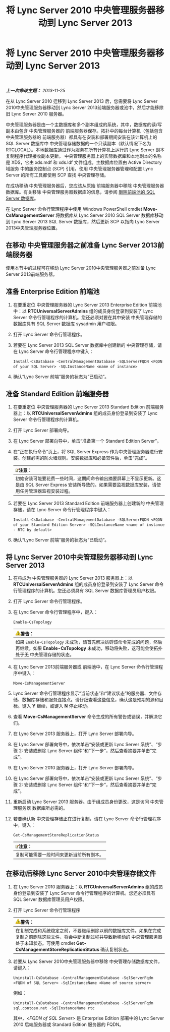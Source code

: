 ﻿---
title: 将 Lync Server 2010 中央管理服务器移动到 Lync Server 2013
TOCTitle: 将 Lync Server 2010 中央管理服务器移动到 Lync Server 2013
ms:assetid: 30cc98f2-1916-4dbe-99d0-8df5368ed3ec
ms:mtpsurl: https://technet.microsoft.com/zh-cn/library/JJ688013(v=OCS.15)
ms:contentKeyID: 49888353
ms.date: 05/19/2016
mtps_version: v=OCS.15
ms.translationtype: HT
---

# 将 Lync Server 2010 中央管理服务器移动到 Lync Server 2013

 

_**上一次修改主题：** 2013-11-25_

在从 Lync Server 2010 迁移到 Lync Server 2013 后，您需要将 Lync Server 2010中央管理服务器移动到 Lync Server 2013前端服务器或池中，然后才能移除旧 Lync Server 2010 服务器。

中央管理服务器是由一个主数据库和多个副本组成的系统，其中，数据库的读/写副本由包含 中央管理服务器的 前端服务器保存。拓扑中的每台计算机（包括包含 中央管理服务器的 前端服务器）都具有在安装和部署期间安装在该计算机上的 SQL Server 数据库中 中央管理存储数据的一个只读副本（默认情况下名为 RTCLOCAL）。本地数据库通过作为服务在所有计算机上运行的 Lync Server 副本复制程序代理接收副本更新。 中央管理服务器上的实际数据库和本地副本的名称是 XDS，它由 xds.mdf 和 xds.ldf 文件组成。主数据库位置由 Active Directory 域服务 中的服务控制点 (SCP) 引用。使用 中央管理服务器管理和配置 Lync Server 的所有工具都使用 SCP 查找 中央管理存储。

在成功移动 中央管理服务器后，您应该从原始 前端服务器中移除 中央管理服务器数据库。有关移除 中央管理服务器数据库的信息，请参阅 [删除前端池的 SQL Server 数据库](remove-the-sql-server-database-for-a-front-end-pool.md)。

在 Lync Server 命令行管理程序中使用 Windows PowerShell cmdlet **Move-CsManagementServer** 将数据库从 Lync Server 2010 SQL Server 数据库移动到 Lync Server 2013 SQL Server 数据库，然后更新 SCP 以指向 Lync Server 2013中央管理服务器位置。

## 在移动 中央管理服务器之前准备 Lync Server 2013前端服务器

使用本节中的过程可在移动 Lync Server 2010中央管理服务器之前准备 Lync Server 2013前端服务器。

## 准备 Enterprise Edition 前端池

1.  在要重定位 中央管理服务器的 Lync Server 2013 Enterprise Edition 前端池中：以 **RTCUniversalServerAdmins** 组的成员身份登录到安装了 Lync Server 命令行管理程序的计算机。您还必须对要在其中安装 中央管理存储的数据库具有 SQL Server 数据库 sysadmin 用户权限。

2.  打开 Lync Server 命令行管理程序。

3.  若要在 Lync Server 2013 SQL Server 数据库中创建新的 中央管理存储，请在 Lync Server 命令行管理程序中键入：
    
        Install-CsDatabase -CentralManagementDatabase -SQLServerFQDN <FQDN of your SQL Server> -SQLInstanceName <name of instance>

4.  确认“Lync Server 前端”服务的状态为“已启动”。

## 准备 Standard Edition 前端服务器

1.  在要重定位 中央管理服务器的 Lync Server 2013 Standard Edition 前端服务器上：以 **RTCUniversalServerAdmins** 组的成员身份登录到安装了 Lync Server 命令行管理程序的计算机。

2.  打开 Lync Server 部署向导。

3.  在 Lync Server 部署向导中，单击“准备第一个 Standard Edition Server”。

4.  在“正在执行命令”页上，将 SQL Server Express 作为中央管理服务器进行安装。创建必需的防火墙规则。安装数据库和必备软件后，单击“完成”。
    
    <table>
    <thead>
    <tr class="header">
    <th><img src="images/Dn783119.note(OCS.15).gif" title="note" alt="note" />注意：</th>
    </tr>
    </thead>
    <tbody>
    <tr class="odd">
    <td>初始安装可能要花费一些时间，这期间命令输出摘要屏幕上不显示更新。这是由 SQL Server Express 安装所导致的。如果需要监视数据库安装，请使用任务管理器监视安装过程。</td>
    </tr>
    </tbody>
    </table>


5.  若要在 Lync Server 2013 Standard Edition 前端服务器上创建新的 中央管理存储，请在 Lync Server 命令行管理程序中键入：
    
        Install-CsDatabase -CentralManagementDatabase -SQLServerFQDN <FQDN of your Standard Edition Server> -SQLInstanceName <name of instance - RTC by default>

6.  确认“Lync Server 前端”服务的状态为“已启动”。

## 将 Lync Server 2010中央管理服务器移动到 Lync Server 2013

1.  在将成为 中央管理服务器的 Lync Server 2013 服务器上：以 **RTCUniversalServerAdmins** 组的成员身份登录到安装了 Lync Server 命令行管理程序的计算机。您还必须具有 SQL Server 数据库管理员用户权限。

2.  打开 Lync Server 命令行管理程序。

3.  在 Lync Server 命令行管理程序中，键入：
    
        Enable-CsTopology
    
    <table>
    <thead>
    <tr class="header">
    <th><img src="images/JJ656815.warning(OCS.15).gif" title="warning" alt="warning" />警告：</th>
    </tr>
    </thead>
    <tbody>
    <tr class="odd">
    <td>如果 <code>Enable-CsTopology</code> 未成功，请首先解决妨碍该命令完成的问题，然后再继续。如果 <strong>Enable-CsTopology</strong> 未成功，移动将失败，这可能会使拓扑处于无 中央管理存储的状态。</td>
    </tr>
    </tbody>
    </table>


4.  在 Lync Server 2013前端服务器或 前端池中，在 Lync Server 命令行管理程序中键入：
    
        Move-CsManagementServer

5.  Lync Server 命令行管理程序显示“当前状态”和“建议状态”的服务器、文件存储、数据库存储和服务连接点。请仔细查看这些信息，确认这是预期的源和目标。键入 **Y** 继续，或键入 **N** 停止移动。

6.  查看 **Move-CsManagementServer** 命令生成的所有警告或错误，并解决它们。

7.  在 Lync Server 2013 服务器上，打开 Lync Server 部署向导。

8.  在 Lync Server 部署向导中，依次单击“安装或更新 Lync Server 系统”、“步骤 2: 安装或删除 Lync Server 组件”和“下一步”，然后查看摘要并单击“完成”。

9.  在 Lync Server 2010 服务器上，打开 Lync Server 部署向导。

10. 在 Lync Server 部署向导中，依次单击“安装或更新 Lync Server 系统”、“步骤 2: 安装或删除 Lync Server 组件”和“下一步”，然后查看摘要并单击“完成”。

11. 重新启动 Lync Server 2013 服务器。由于组成员身份更改，这是访问 中央管理服务器 数据库所必需的。

12. 若要确认新 中央管理存储正在进行复制，请在 Lync Server 命令行管理程序中，键入：
    
        Get-CsManagementStoreReplicationStatus
    
    <table>
    <thead>
    <tr class="header">
    <th><img src="images/Dn783119.note(OCS.15).gif" title="note" alt="note" />注意：</th>
    </tr>
    </thead>
    <tbody>
    <tr class="odd">
    <td>复制可能需要一段时间来更新当前所有副本。</td>
    </tr>
    </tbody>
    </table>


## 在移动后移除 Lync Server 2010中央管理存储文件

1.  在 Lync Server 2010 服务器上：以 **RTCUniversalServerAdmins** 组的成员身份登录到安装了 Lync Server 命令行管理程序的计算机。您还必须具有 SQL Server 数据库管理员用户权限。

2.  打开 Lync Server 命令行管理程序
    
    <table>
    <thead>
    <tr class="header">
    <th><img src="images/JJ656815.warning(OCS.15).gif" title="warning" alt="warning" />警告：</th>
    </tr>
    </thead>
    <tbody>
    <tr class="odd">
    <td>在复制完成和系统稳定之前，不要继续删除以前的数据库文件。如果在完成复制之前删除这些文件，将会中断复制过程并导致新移动的 中央管理服务器处于未知状态。可使用 cmdlet <strong>Get-CsManagementStoreReplicationStatus</strong> 确认复制状态。</td>
    </tr>
    </tbody>
    </table>


3.  若要从 Lync Server 2010中央管理服务器中移除 中央管理存储数据库文件，请键入：
    
        Uninstall-CsDatabase -CentralManagementDatabase -SqlServerFqdn <FQDN of SQL Server> -SqlInstanceName <Name of source server>
    
    例如：
    
        Uninstall-CsDatabase -CentralManagementDatabase -SqlServerFqdn sql.contoso.net -SqlInstanceName rtc
    
    其中，*\<FQDN of SQL Server\>* 是 Enterprise Edition 部署中的 Lync Server 2010 后端服务器或 Standard Edition 服务器的 FQDN。


